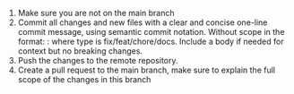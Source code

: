 1. Make sure you are not on the main branch
2. Commit all changes and new files with a clear and concise one-line commit
   message, using semantic commit notation. Without scope in the format: <type>:
   <description> where type is fix/feat/chore/docs. Include a body if needed for
   context but no breaking changes.
3. Push the changes to the remote repository.
4. Create a pull request to the main branch, make sure to explain the full scope
   of the changes in this branch

